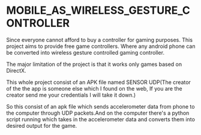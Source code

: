 # MOBILE_AS_WIRELESS_GESTURE_CONTROLLER
Since everyone cannot afford to buy a controller for gaming purposes. This project aims to provide free game controllers. Where any android 
phone can be converted into wireless gesture controlled gaming controller.

The major limitation of the project is that it works only games based on DirectX.

This whole project consist of an APK file named SENSOR UDP(The creator of the the app is someone else which I found on the web, If you are the creator send me your credentials I will take it down.)

So this consist of an apk file which sends accelerometer data from phone to the computer through UDP packets.And on the computer there's a python script running which takes in the accelerometer data and converts them into desired output for the game.


